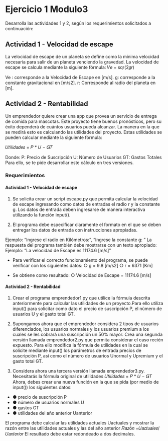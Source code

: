 # Ejercicio 1 Modulo3

Desarrolla las actividades 1 y 2, según los requerimientos solicitados a continuación:

## Actividad 1 - Velocidad de escape
La velocidad de escape de un planeta se define como la mínima velocidad necesaria para
salir de un planeta venciendo la gravedad.
La velocidad de escape se calcula mediante la siguiente fórmula:
𝑉𝑒 = sqr(2𝑔𝑟)

Ve : corresponde a la Velocidad de Escape en [m/s].
g: corresponde a la constante gravitacional en [m/s2].
r: Corresponde al radio del planeta en [m].


## Actividad 2 - Rentabilidad
Un emprendedor quiere crear una app que provea un servicio de entrega de comida para
mascotas. Este proyecto tiene buenos pronósticos, pero su éxito dependerá de cuántos
usuarios pueda alcanzar. La manera en la que se medirá esto es calculando las utilidades
del proyecto. Estas utilidades se pueden calcular mediante la siguiente fórmula:

𝑈𝑡𝑖𝑙𝑖𝑑𝑎𝑑𝑒𝑠 = 𝑃 * 𝑈 − 𝐺𝑇

Donde:
P: Precio de Suscripción
U: Número de Usuarios
GT: Gastos Totales
Para ello, se te pide desarrollar este cálculo en tres versiones.

### Requerimientos
#### Actividad 1 - Velocidad de escape
1. Se solicita crear un script escape.py que permita calcular la velocidad de escape
ingresando como datos de entradas el radio r y la constante g. Los datos de entrada
deben ingresarse de manera interactiva utilizando la función input().

2. El programa debe especificar claramente el formato en el que se deben entregar los
datos de entrada con instrucciones apropiadas.

Ejemplo:
“Ingrese el radio en Kilómetros:”,
“Ingrese la constante g: ”
La respuesta del programa también debe mostrarse con un texto apropiado:
Ejemplo:
“La velocidad de Escape es 11174.6 [m/s]”

<ul><li>
 Para verificar el correcto funcionamiento del programa, se puede verificar con
los siguientes datos:
○ g = 9.8 [m/s2]
○ r = 6371 [Km]
</li><li>

 Se obtiene como resultado:
○ Velocidad de Escape = 11174.6 [m/s]
</li></ul>

#### Actividad 2 - Rentabilidad
1. Crear el programa emprendedor1.py que utilice la fórmula descrita anteriormente
para calcular las utilidades de un proyecto.Para ello utiliza input() para solicitar
como dato el precio de suscripción P, el número de usuarios U y el gasto total GT.

2. Supongamos ahora que el emprendedor considera 2 tipos de usuarios diferenciados,
los usuarios normales y los usuarios premium a los cuales se les cobrará una
suscripción un 50% mayor. Crea una segunda versión llamada emprendedor2.py que
permita considerar el caso recién expuesto. Para ello modifica la fórmula de
utilidades en la cual se solicite mediante input() los parámetros de entrada precios
de suscripción P, así como el número de usuarios Unormal y Upremium y el gasto total GT.

3. Considera ahora una tercera versión llamada emprendedor3.py. Necesitarás la
fórmula original de utilidades
𝑈𝑡𝑖𝑙𝑖𝑑𝑎𝑑𝑒𝑠 = 𝑃 * 𝑈 − 𝐺𝑇
Ahora, debes crear una nueva función en la que se pida (por medio de input()) los
siguientes datos:
<ul>
<li>● precio de suscripción P</li>
<li>● número de usuarios normales U</li>
<li>● gastos GT</li>
<li>● utilidades del año anterior Uanterior</li></ul>

El programa debe calcular las utilidades actuales Uactuales y mostrar la razón entre las
utilidades actuales y las del año anterior
𝑅𝑎𝑧ó𝑛 =𝑈𝑎𝑐𝑡𝑢𝑎𝑙𝑒𝑠/𝑈𝑎𝑛𝑡𝑒𝑟𝑖𝑜𝑟
El resultado debe estar redondeado a dos decimales.
